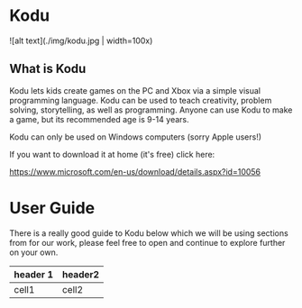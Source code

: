 # Kodu  

![alt text](./img/kodu.jpg | width=100x)

## What is Kodu
Kodu lets kids create games on the PC and Xbox via a simple visual programming language. Kodu can be used to teach creativity, problem solving, storytelling, as well as programming. Anyone can use Kodu to make a game, but its recommended age is 9-14 years. 

Kodu can only be used on Windows computers (sorry Apple users!) 

If you want to download it at home (it's free) click here: 

https://www.microsoft.com/en-us/download/details.aspx?id=10056 


# User Guide 

There is a really good guide to Kodu below which we will be using sections from for our work, please feel free to open and continue to explore further on your own.




|header 1|header2|
|-------|------|
|cell1 | cell2|
